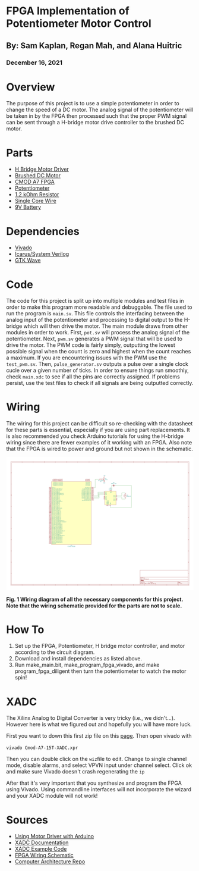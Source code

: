 # FPGA Implementation of Potentiometer Motor Control
## By: Sam Kaplan, Regan Mah, and Alana Huitric
### December 16, 2021

# Overview

The purpose of this project is to use a simple potentiometer in order to change the speed of a DC motor. The analog signal of the potentiometer will be taken in by the FPGA then processed such that the proper PWM signal can be sent through a H-bridge motor drive controller to the brushed DC motor.

# Parts
* [H Bridge Motor Driver](https://www.amazon.com/Qunqi-Controller-Module-Stepper-Arduino/dp/B014KMHSW6/ref=asc_df_B014KMHSW6/?tag=hyprod-20&linkCode=df0&hvadid=167139094796&hvpos=&hvnetw=g&hvrand=15513012047997898902&hvpone=&hvptwo=&hvqmt=&hvdev=c&hvdvcmdl=&hvlocint=&hvlocphy=9002080&hvtargid=pla-306436938191&psc=1)
* [Brushed DC Motor](https://www.pololu.com/product/2365)
* [CMOD A7 FPGA](https://digilent.com/shop/cmod-a7-breadboardable-artix-7-fpga-module/)
* [Potentiometer](https://www.amazon.com/MCIGICM-Breadboard-Trim-Potentiometer-Arduino/dp/B07S69443J/ref=sr_1_8?_encoding=UTF8&c=ts&keywords=Potentiometers&qid=1639676584&s=industrial&sr=1-8&ts_id=306810011)
* [1.2 kOhm Resistor](https://www.amazon.com/EDGELEC-Resistor-Tolerance-Resistance-Optional/dp/B07HDGCWCR/ref=sr_1_3?keywords=1.2+kohm+resistor&qid=1639677008&sr=8-3)
* [Single Core Wire](https://www.amazon.com/TUOFENG-Wire-Solid-different-colored-spools/dp/B07TX6BX47/ref=sr_1_2?keywords=single+core+wire&qid=1639677047&s=hi&sr=1-2)
* [9V Battery](https://www.amazon.com/Amazon-Basics-Performance-All-Purpose-Batteries/dp/B00MH4QM1S/ref=sr_1_5?keywords=9v+battery&qid=1639682927&rdc=1&sr=8-5)

# Dependencies

* [Vivado]()
* [Icarus/System Verilog]()
* [GTK Wave]()

# Code 

The code for this project is split up into multiple modules and test files in order to make this program more readable and debuggable. The file used to run the program is `main.sv`. This file controls the interfacing between the analog input of the potentiometer and processing to digital output to the H-bridge which will then drive the motor. The main module draws from other modules in order to work. First, `pot.sv` will process the analog signal of the potentiometer. Next, `pwm.sv` generates a PWM signal that will be used to drive the motor. The PWM code is fairly simply, outputting the lowest possible signal when the count is zero and highest when the count reaches a maximum. If you are encountering issues with the PWM use the `test_pwm.sv`. Then, `pulse_generator.sv` outputs a pulse over a single clock cucle over a given number of ticks. In order to ensure things run smoothly, check `main.xdc` to see if all the pins are correctly assigned. If problems persist, use the test files to check if all signals are being outputted correctly.  

# Wiring 

The wiring for this project can be difficult so re-checking with the datasheet for these parts is essential, especially if you are using part replacements. It is also recommended you check Arduino tutorials for using the H-bridge wiring since there are fewer examples of it working with an FPGA. Also note that the FPGA is wired to power and ground but not shown in the schematic.

<img src="pics/Circuit Diagram.png"  />

**Fig. 1 Wiring diagram of all the necessary components for this project. Note that the wiring schematic provided for the parts are not to scale.**
# How To
1. Set up the FPGA, Potentiometer, H bridge motor controller, and motor according to the circuit diagram.
2. Download and install dependencies as listed above.
3. Run make_main.bit, make_program_fpga_vivado, and make program_fpga_diligent then turn the potentiometer to watch the motor spin!

# XADC
The Xilinx Analog to Digital Converter is very tricky (i.e., we didn't...). However here is what we figured out and hopefully you will have more luck. 

First you want to down this first zip file on this [page](https://github.com/Digilent/Cmod-A7-15T-XADC/releases/tag/v2018.2-1). Then open vivado with 

`vivado Cmod-A7-15T-XADC.xpr`

Then you can double click on the `wiz`file to edit. Change to single channel mode, disable alarms, and select VPVN input under channel select. Click ok and make sure Vivado doesn't crash regenerating the `ip`

After that it's very important that you synthesize and program the FPGA using Vivado. Using commandline interfaces will not incorporate the wizard and your XADC module will not work!

# Sources

* [Using Motor Driver with Arduino](https://create.arduino.cc/projecthub/ryanchan/how-to-use-the-l298n-motor-driver-b124c5)
* [XADC Documentation](https://www.xilinx.com/support/documentation/user_guides/ug480_7Series_XADC.pdf)
* [XADC Example Code](https://github.com/Digilent/Cmod-A7-15T-XADC?_ga=2.109299079.386762158.1639440346-1772712610.1632953568)
* [FPGA Wiring Schematic](https://digilent.com/reference/_media/reference/programmable-logic/cmod-a7/cmod_a7_sch_rev_c0.pdf)
* [Computer Architecture Repo](https://github.com/avinash-nonholonomy/olin-cafe-f21)
